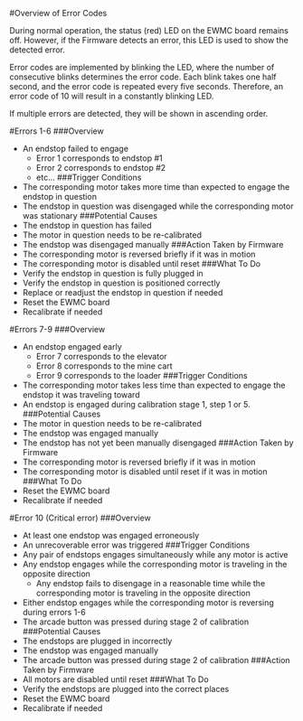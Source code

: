 #Overview of Error Codes

During normal operation, the status (red) LED on the EWMC board remains off. However, if the Firmware detects an error, this LED is used to show the detected error.

Error codes are implemented by blinking the LED, where the number of consecutive blinks determines the error code. Each blink takes one half second, and the error code is repeated every five seconds. Therefore, an error code of 10 will result in a constantly blinking LED.

If multiple errors are detected, they will be shown in ascending order.

#Errors 1-6
###Overview
+ An endstop failed to engage
	+ Error 1 corresponds to endstop #1
	+ Error 2 corresponds to endstop #2
	+ etc...
###Trigger Conditions
+ The corresponding motor takes more time than expected to engage the endstop in question
+ The endstop in question was disengaged while the corresponding motor was stationary
###Potential Causes
+ The endstop in question has failed
+ The motor in question needs to be re-calibrated
+ The endstop was disengaged manually
###Action Taken by Firmware
+ The corresponding motor is reversed briefly if it was in motion
+ The corresponding motor is disabled until reset
###What To Do
+ Verify the endstop in question is fully plugged in
+ Verify the endstop in question is positioned correctly
+ Replace or readjust the endstop in question if needed
+ Reset the EWMC board
+ Recalibrate if needed

#Errors 7-9
###Overview
+ An endstop engaged early
	+ Error 7 corresponds to the elevator
	+ Error 8 corresponds to the mine cart
	+ Error 9 corresponds to the loader
###Trigger Conditions
+ The corresponding motor takes less time than expected to engage the endstop it was traveling toward
+ An endstop is engaged during calibration stage 1, step 1 or 5.
###Potential Causes
+ The motor in question needs to be re-calibrated
+ The endstop was engaged manually
+ The endstop has not yet been manually disengaged
###Action Taken by Firmware
+ The corresponding motor is reversed briefly if it was in motion
+ The corresponding motor is disabled until reset if it was in motion
###What To Do
+ Reset the EWMC board
+ Recalibrate if needed

#Error 10 (Critical error)
###Overview
+ At least one endstop was engaged erroneously
+ An unrecoverable error was triggered
###Trigger Conditions
+ Any pair of endstops engages simultaneously while any motor is active
+ Any endstop engages while the corresponding motor is traveling in the opposite direction
	+ Any endstop fails to disengage in a reasonable time while the corresponding motor is traveling in the opposite direction
+ Either endstop engages while the corresponding motor is reversing during errors 1-6
+ The arcade button was pressed during stage 2 of calibration
###Potential Causes
+ The endstops are plugged in incorrectly
+ The endstop was engaged manually
+ The arcade button was pressed during stage 2 of calibration
###Action Taken by Firmware
+ All motors are disabled until reset
###What To Do
+ Verify the endstops are plugged into the correct places
+ Reset the EWMC board
+ Recalibrate if needed
